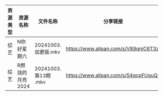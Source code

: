 | 资源类型 | 资源名称       | 文件名称               | 分享链接                                 | 更新时间                |
| ---- | ---------- | ------------------ | ------------------------------------ | ------------------- |
| 综艺   | N你好星期六     | 20241003.加更版.mkv   | https://www.alipan.com/s/V89qnjC6T3z | 2024-10-04 00:08:02 |
| 综艺   | R燃烧的月亮2024 | 20241003.第13期 .mkv | https://www.alipan.com/s/S4qcpFUguQa | 2024-10-04 00:08:15 |
